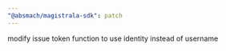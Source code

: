 ```yaml
---
"@absmach/magistrala-sdk": patch
---
```


modify issue token function to use identity instead of username
